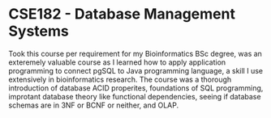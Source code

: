 # CSE182 - Database Management Systems
 
Took this course per requirement for my Bioinformatics BSc degree, was an exteremely valuable course as I learned how to apply application programming to connect pgSQL to Java programming language, a skill I use extensively in bioinformatics research. The course was a thorough introduction of database ACID properites, foundations of SQL programming, improtant database theory like functional dependencies, seeing if database schemas are in 3NF or BCNF or neither, and OLAP.
